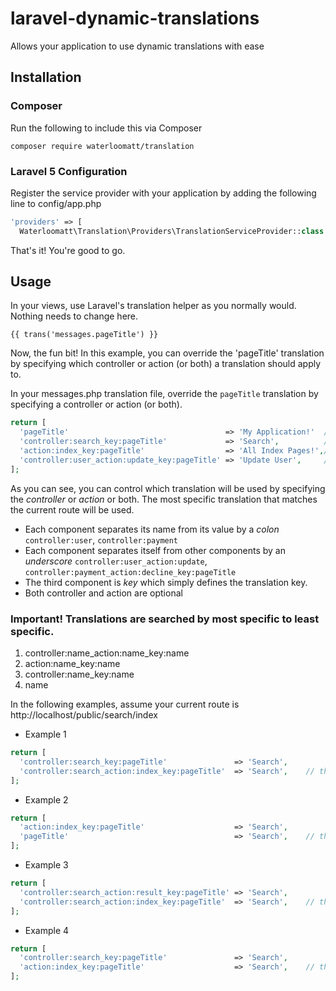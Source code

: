 # laravel-dynamic-translations
Allows your application to use dynamic translations with ease

## Installation
### Composer
Run the following to include this via Composer
```
composer require waterloomatt/translation
```
### Laravel 5 Configuration
Register the service provider with your application by adding the following line to config/app.php
```php
'providers' => [
  Waterloomatt\Translation\Providers\TranslationServiceProvider::class
```
That's it! You're good to go.

## Usage
In your views, use Laravel's translation helper as you normally would. Nothing needs to change here. 
```
{{ trans('messages.pageTitle') }}
```

Now, the fun bit! In this example, you can override the 'pageTitle' translation by specifying which controller or action (or both) a translation should apply to. 

In your messages.php translation file, override the `pageTitle` translation by specifying a controller or action (or both).
```php 
return [
  'pageTitle'                                   => 'My Application!'  // Applies to all pages
  'controller:search_key:pageTitle'             => 'Search',          // Applies to /search/{any_action}
  'action:index_key:pageTitle'                  => 'All Index Pages!',// Applies to /{any_controller}/index
  'controller:user_action:update_key:pageTitle' => 'Update User',     // Applies to user/update
];
```
As you can see, you can control which translation will be used by specifying the *controller* or *action* or both. The most specific translation that matches the current route will be used. 

- Each component separates its name from its value by a *colon* `controller:user`, `controller:payment`
- Each component separates itself from other components by an *underscore* `controller:user_action:update`, `controller:payment_action:decline_key:pageTitle`
- The third component is *key* which simply defines the translation key.
- Both controller and action are optional

### Important! Translations are searched by most specific to least specific. 

1. controller:name_action:name_key:name
2. action:name_key:name
3. controller:name_key:name
4. name

In the following examples, assume your current route is http://localhost/public/search/index

* Example 1
```php 
return [
  'controller:search_key:pageTitle'               => 'Search',    
  'controller:search_action:index_key:pageTitle'  => 'Search',    // this one!
];
```

* Example 2
```php 
return [
  'action:index_key:pageTitle'                    => 'Search',  
  'pageTitle'                                     => 'Search',    // this one!
];
```

* Example 3
```php 
return [
  'controller:search_action:result_key:pageTitle' => 'Search',    
  'controller:search_action:index_key:pageTitle'  => 'Search',    // this one!
];
```

* Example 4
```php 
return [
  'controller:search_key:pageTitle'               => 'Search',    
  'action:index_key:pageTitle'                    => 'Search',    // this one!
];
```
